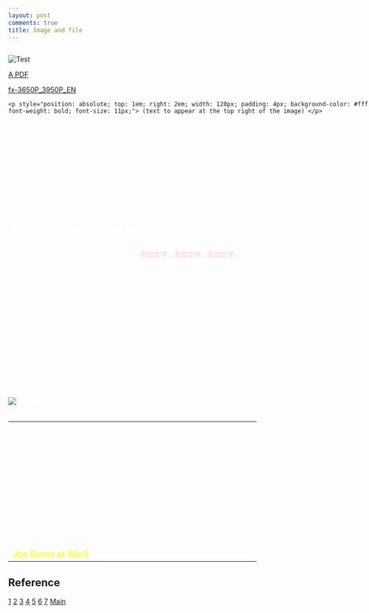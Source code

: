 ```yaml
---
layout: post
comments: true
title: Image and file
---
```


<!--add an image by img tag, img tag is self closing-->
<img src="{{site.baseurl}}assets/hknight.jpg" alt="">  

<!--add an image by markup -->
![Test]({{site.baseurl}}assets/plane.jpg)   

<!-- add a file by markup -->
[A PDF](/assets/fx-3650P_3950P_EN.pdf)  

<!-- add a file by link -->
<a href="/assets/fx-3650P_3950P_EN.pdf" target="_blank">fx-3650P_3950P_EN</a>  

<!--method 1, place text over image this is the best way. this is combination of method 2 and method 3 -->
<div style="position: relative; background: url({{site.baseurl}}assets/hknight.jpg); width: 738px; height: 284px;">
	<div style="position: absolute; bottom: 0; left: 0.5em; width: 400px; font-weight: bold; color: #fff;">
		<p>(text to appear at the bottom left of the image)</p>
	</div>

	<p style="position: absolute; top: 1em; right: 2em; width: 120px; padding: 4px; background-color: #fff; font-weight: bold; font-size: 11px;"> (text to appear at the top right of the image) </p>
</div>

<br />

<!--method 2, place text over image, position not accurate -->
<div style="background:url({{site.baseurl}}assets/hknight.jpg) no-repeat;width:738px;height:284px;text-align:center">
	<span style="color:#fcc">添加文字...添加文字...添加文字...</span>
</div>

<br />

<!--method 3, place text over image, position not accurate -->
<div style="position:relative">
	<div style="position:absolute; left:50; top:0; color:#fff; font-weight:bold">图片文字</div>
	<img src="{{site.baseurl}}assets/hknight.jpg">
</div>
<br />

<!--method 4, place text over image, by table, position not accurate -->
<TABLE BORDER="0" cellpadding="5" CELLSPACING="0">
<TR>
<TD WIDTH="738" HEIGHT="284" BACKGROUND="{{site.baseurl}}assets/hknight.jpg" VALIGN="bottom">
<FONT SIZE="+1" COLOR="yellow">Joe Burns at Work</FONT></TD>
</TR>
</TABLE>

## Reference
[1](http://www.jianshu.com/p/05289a4bc8b2)
[2](http://isnowfy.github.io/about-simple-cn.html)
[3](https://docs.webplatform.org/wiki/css/properties/background-image)
[4](http://css-tricks.com/text-blocks-over-image/)
[5](http://www.htmldog.com/guides/css/intermediate/backgroundimages/)
[6](http://zhidao.baidu.com/question/296249405.html)
[7](http://bbs.csdn.net/topics/120076193)
[Main](http://www.the-art-of-web.com/css/textoverimage/)
